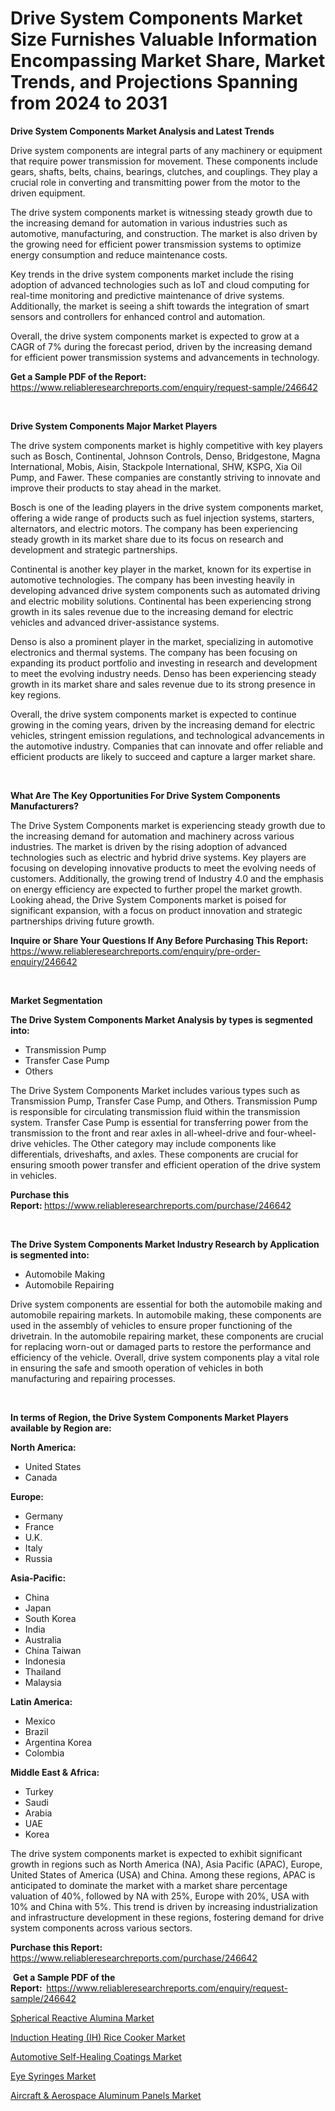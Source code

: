 <p><h1>Drive System Components Market Size Furnishes Valuable Information Encompassing Market Share, Market Trends, and Projections Spanning from 2024 to 2031</h1></p><p><strong>Drive System Components Market Analysis and Latest Trends</strong></p>
<p><p>Drive system components are integral parts of any machinery or equipment that require power transmission for movement. These components include gears, shafts, belts, chains, bearings, clutches, and couplings. They play a crucial role in converting and transmitting power from the motor to the driven equipment.</p><p>The drive system components market is witnessing steady growth due to the increasing demand for automation in various industries such as automotive, manufacturing, and construction. The market is also driven by the growing need for efficient power transmission systems to optimize energy consumption and reduce maintenance costs.</p><p>Key trends in the drive system components market include the rising adoption of advanced technologies such as IoT and cloud computing for real-time monitoring and predictive maintenance of drive systems. Additionally, the market is seeing a shift towards the integration of smart sensors and controllers for enhanced control and automation.</p><p>Overall, the drive system components market is expected to grow at a CAGR of 7% during the forecast period, driven by the increasing demand for efficient power transmission systems and advancements in technology.</p></p>
<p><strong>Get a Sample PDF of the Report:&nbsp;</strong> <a href="https://www.reliableresearchreports.com/enquiry/request-sample/246642">https://www.reliableresearchreports.com/enquiry/request-sample/246642</a></p>
<p>&nbsp;</p>
<p><strong>Drive System Components Major Market Players</strong></p>
<p><p>The drive system components market is highly competitive with key players such as Bosch, Continental, Johnson Controls, Denso, Bridgestone, Magna International, Mobis, Aisin, Stackpole International, SHW, KSPG, Xia Oil Pump, and Fawer. These companies are constantly striving to innovate and improve their products to stay ahead in the market.</p><p>Bosch is one of the leading players in the drive system components market, offering a wide range of products such as fuel injection systems, starters, alternators, and electric motors. The company has been experiencing steady growth in its market share due to its focus on research and development and strategic partnerships.</p><p>Continental is another key player in the market, known for its expertise in automotive technologies. The company has been investing heavily in developing advanced drive system components such as automated driving and electric mobility solutions. Continental has been experiencing strong growth in its sales revenue due to the increasing demand for electric vehicles and advanced driver-assistance systems.</p><p>Denso is also a prominent player in the market, specializing in automotive electronics and thermal systems. The company has been focusing on expanding its product portfolio and investing in research and development to meet the evolving industry needs. Denso has been experiencing steady growth in its market share and sales revenue due to its strong presence in key regions.</p><p>Overall, the drive system components market is expected to continue growing in the coming years, driven by the increasing demand for electric vehicles, stringent emission regulations, and technological advancements in the automotive industry. Companies that can innovate and offer reliable and efficient products are likely to succeed and capture a larger market share.</p></p>
<p>&nbsp;</p>
<p><strong>What Are The Key Opportunities For Drive System Components Manufacturers?</strong></p>
<p><p>The Drive System Components market is experiencing steady growth due to the increasing demand for automation and machinery across various industries. The market is driven by the rising adoption of advanced technologies such as electric and hybrid drive systems. Key players are focusing on developing innovative products to meet the evolving needs of customers. Additionally, the growing trend of Industry 4.0 and the emphasis on energy efficiency are expected to further propel the market growth. Looking ahead, the Drive System Components market is poised for significant expansion, with a focus on product innovation and strategic partnerships driving future growth.</p></p>
<p><strong>Inquire or Share Your Questions If Any Before Purchasing This Report:</strong> <a href="https://www.reliableresearchreports.com/enquiry/pre-order-enquiry/246642">https://www.reliableresearchreports.com/enquiry/pre-order-enquiry/246642</a></p>
<p>&nbsp;</p>
<p><strong>Market Segmentation</strong></p>
<p><strong>The Drive System Components Market Analysis by types is segmented into:</strong></p>
<p><ul><li>Transmission Pump</li><li>Transfer Case Pump</li><li>Others</li></ul></p>
<p><p>The Drive System Components Market includes various types such as Transmission Pump, Transfer Case Pump, and Others. Transmission Pump is responsible for circulating transmission fluid within the transmission system. Transfer Case Pump is essential for transferring power from the transmission to the front and rear axles in all-wheel-drive and four-wheel-drive vehicles. The Other category may include components like differentials, driveshafts, and axles. These components are crucial for ensuring smooth power transfer and efficient operation of the drive system in vehicles.</p></p>
<p><strong>Purchase this Report:&nbsp;</strong><a href="https://www.reliableresearchreports.com/purchase/246642">https://www.reliableresearchreports.com/purchase/246642</a></p>
<p>&nbsp;</p>
<p><strong>The Drive System Components Market Industry Research by Application is segmented into:</strong></p>
<p><ul><li>Automobile Making</li><li>Automobile Repairing</li></ul></p>
<p><p>Drive system components are essential for both the automobile making and automobile repairing markets. In automobile making, these components are used in the assembly of vehicles to ensure proper functioning of the drivetrain. In the automobile repairing market, these components are crucial for replacing worn-out or damaged parts to restore the performance and efficiency of the vehicle. Overall, drive system components play a vital role in ensuring the safe and smooth operation of vehicles in both manufacturing and repairing processes.</p></p>
<p>&nbsp;</p>
<p><strong>In terms of Region, the Drive System Components Market Players available by Region are:</strong></p>
<p>
    <p> <strong> North America: </strong>
        <ul>
            <li>United States</li>
            <li>Canada</li>
        </ul>
        </p> 
    <p> <strong> Europe: </strong>
        <ul>
            <li>Germany</li>
            <li>France</li>
            <li>U.K.</li>
            <li>Italy</li>
            <li>Russia</li>
        </ul>
        </p> 
    <p> <strong> Asia-Pacific: </strong>
        <ul>
            <li>China</li>
            <li>Japan</li>
            <li>South Korea</li>
            <li>India</li>
            <li>Australia</li>
            <li>China Taiwan</li>
            <li>Indonesia</li>
            <li>Thailand</li>
            <li>Malaysia</li>
        </ul>
        </p> 
    <p> <strong> Latin America: </strong>
        <ul>
            <li>Mexico</li>
            <li>Brazil</li>
            <li>Argentina Korea</li>
            <li>Colombia</li>
        </ul>
        </p> 
    <p> <strong> Middle East & Africa: </strong>
        <ul>
            <li>Turkey</li>
            <li>Saudi</li>
            <li>Arabia</li>
            <li>UAE</li>
            <li>Korea</li>
        </ul>
    </p>
    </p>
<p><p>The drive system components market is expected to exhibit significant growth in regions such as North America (NA), Asia Pacific (APAC), Europe, United States of America (USA) and China. Among these regions, APAC is anticipated to dominate the market with a market share percentage valuation of 40%, followed by NA with 25%, Europe with 20%, USA with 10% and China with 5%. This trend is driven by increasing industrialization and infrastructure development in these regions, fostering demand for drive system components across various sectors.</p></p>
<p><strong>Purchase this Report: </strong><a href="https://www.reliableresearchreports.com/purchase/246642">https://www.reliableresearchreports.com/purchase/246642</a></p>
<p>&nbsp;<strong>Get a Sample PDF of the Report:&nbsp;&nbsp;</strong><a href="https://www.reliableresearchreports.com/enquiry/request-sample/246642">https://www.reliableresearchreports.com/enquiry/request-sample/246642</a></p>
<p><strong></strong></p>
<p><p><a href="https://view.publitas.com/reportprime-1/spherical-reactive-alumina-market-research-report-provides-thorough-industry-overview-which-offers-an-in-depth-analysis-of-product-trends-and-new-market-divisions/">Spherical Reactive Alumina Market</a></p><p><a href="https://view.publitas.com/reportprime-1/global-induction-heating-ih-rice-cooker-market-by-types-applications-and-major-players-with-regional-growth-rate-analysis-and-development-situation-from-2024-to-2031/">Induction Heating (IH) Rice Cooker Market</a></p><p><a href="https://artistic-helicopter-ca9.notion.site/Automotive-Self-Healing-Coatings-Market-Offer-Valuable-Insights-into-Market-Size-Market-Share-Mark-80853a41757646ddbbfe0d834a46c35d">Automotive Self-Healing Coatings Market</a></p><p><a href="https://valiant-lunge-8fe.notion.site/Eye-Syringes-Market-Analysis-and-Market-Size-Global-Industry-Overview-Market-Segmentation-and-Fore-93acb851b7094e8a9f909bc604d2d394">Eye Syringes Market</a></p><p><a href="https://picayune-night-cbd.notion.site/Aircraft-Aerospace-Aluminum-Panels-Market-Analysis-Examines-its-Scope-on-Growth-Opportunities-and-d467731d746347538dbd69994e87b686">Aircraft & Aerospace Aluminum Panels Market</a></p></p>